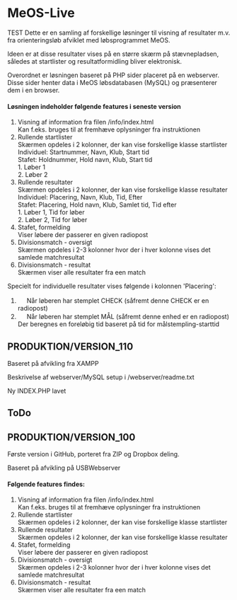 # MeOS-Live
TEST
Dette er en samling af forskellige løsninger til visning af resultater m.v.
fra orienteringsløb afviklet med løbsprogrammet MeOS.

Ideen er at disse resultater vises på en større skærm på stævnepladsen, således
at startlister og resultatformidling bliver elektronisk.

Overordnet er løsningen baseret på PHP sider placeret på en webserver. Disse sider henter
data i MeOS løbsdatabasen (MySQL) og præsenterer dem i en browser.

#### Løsningen indeholder følgende features i seneste version
1.  Visning af information fra filen /info/index.html
    <br>Kan f.eks. bruges til at fremhæve oplysninger fra instruktionen
2.  Rullende startlister
    <br>Skærmen opdeles i 2 kolonner, der kan vise forskellige klasse startlister
    <br>Individuel: Startnummer, Navn, Klub, Start tid
    <br>Stafet:     Holdnummer, Hold navn, Klub, Start tid
                    <br>1. Løber 1
                    <br>2. Løber 2    
3.  Rullende resultater
    <br>Skærmen opdeles i 2 kolonner, der kan vise forskellige klasse resultater
    <br>Individuel: Placering, Navn, Klub, Tid, Efter
    <br>Stafet:     Placering, Hold navn, Klub, Samlet tid, Tid efter
                    <br>1. Løber 1, Tid for løber
                    <br>2. Løber 2, Tid for løber                
4.  Stafet, formelding
    <br>Viser løbere der passerer en given radiopost
5.  Divisionsmatch - oversigt
    <br>Skærmen opdeles i 2-3 kolonner hvor der i hver kolonne vises det samlede matchresultat
6.  Divisionsmatch - resultat
    <br>Skærmen viser alle resultater fra een match
	
Specielt for individuelle resultater vises følgende i kolonnen 'Placering':
1.  <img src="https://github.com/P0lle/MeOS_Live/blob/master/udvikling/version_110/check.png" width="16">		Når løberen har stemplet CHECK (såfremt denne CHECK er en radiopost)
2.  <img src="https://github.com/P0lle/MeOS_Live/blob/master/udvikling/version_110/finish.png" width="16">		Når løberen har stemplet MÅL (såfremt denne enhed er en radiopost)
		<br>Der beregnes en foreløbig tid baseret på tid for målstempling-starttid
	
## PRODUKTION/VERSION_110
Baseret på afvikling fra XAMPP

Beskrivelse af webserver/MySQL setup i /webserver/readme.txt

Ny INDEX.PHP lavet

## ToDo


## PRODUKTION/VERSION_100
Første version i GitHub, porteret fra ZIP og Dropbox deling.

Baseret på afvikling på USBWebserver

#### Følgende features findes:
1.  Visning af information fra filen /info/index.html
    <br>Kan f.eks. bruges til at fremhæve oplysninger fra instruktionen
2.  Rullende startlister
    <br>Skærmen opdeles i 2 kolonner, der kan vise forskellige klasse startlister
3.  Rullende resultater
    <br>Skærmen opdeles i 2 kolonner, der kan vise forskellige klasse resultater
4.  Stafet, formelding
    <br>Viser løbere der passerer en given radiopost
5.  Divisionsmatch - oversigt
    <br>Skærmen opdeles i 2-3 kolonner hvor der i hver kolonne vises det samlede matchresultat
6.  Divisionsmatch - resultat
    <br>Skærmen viser alle resultater fra een match
